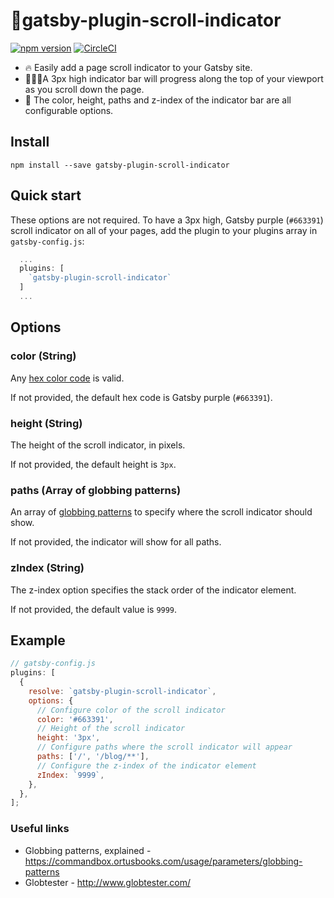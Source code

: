 # 🤳gatsby-plugin-scroll-indicator

[![npm version](https://badge.fury.io/js/gatsby-plugin-scroll-indicator.svg)](https://badge.fury.io/js/gatsby-plugin-scroll-indicator)
[![CircleCI](https://circleci.com/gh/barrymcgee/gatsby-plugin-scroll-indicator/tree/develop.svg?style=svg)](https://circleci.com/gh/barrymcgee/gatsby-plugin-scroll-indicator/tree/develop)

- 🔥 Easily add a page scroll indicator to your Gatsby site.
- 👨🏼‍💻A 3px high indicator bar will progress along the top of your viewport as you scroll down the page.
- 🎨 The color, height, paths and z-index of the indicator bar are all configurable options.

## Install

`npm install --save gatsby-plugin-scroll-indicator`

## Quick start

These options are not required. To have a 3px high, Gatsby purple (`#663391`) scroll indicator on all of your pages, add the plugin to your plugins array in `gatsby-config.js`:

```javascript
  ...
  plugins: [
    `gatsby-plugin-scroll-indicator`
  ]
  ...
```

## Options

### color (String)

Any [hex color code](https://www.color-hex.com/) is valid.

If not provided, the default hex code is Gatsby purple (`#663391`).

### height (String)

The height of the scroll indicator, in pixels.

If not provided, the default height is `3px`.

### paths (Array of globbing patterns)

An array of [globbing patterns](http://www.globtester.com/) to specify where the scroll indicator should show.

If not provided, the indicator will show for all paths.

### zIndex (String)

The z-index option specifies the stack order of the indicator element.

If not provided, the default value is `9999`.

## Example

```javascript
// gatsby-config.js
plugins: [
  {
    resolve: `gatsby-plugin-scroll-indicator`,
    options: {
      // Configure color of the scroll indicator
      color: '#663391',
      // Height of the scroll indicator
      height: '3px',
      // Configure paths where the scroll indicator will appear
      paths: ['/', '/blog/**'],
      // Configure the z-index of the indicator element
      zIndex: `9999`,
    },
  },
];
```

### Useful links

- Globbing patterns, explained - https://commandbox.ortusbooks.com/usage/parameters/globbing-patterns
- Globtester - http://www.globtester.com/
